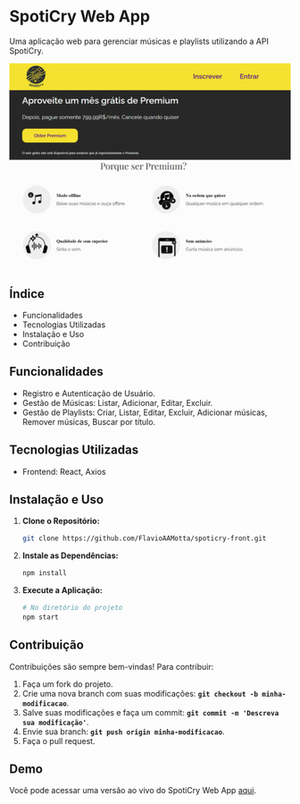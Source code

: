 # **SpotiCry Web App**

Uma aplicação web para gerenciar músicas e playlists utilizando a API SpotiCry.

![exemplo](exemploFront.png)

## **Índice**

- Funcionalidades
- Tecnologias Utilizadas
- Instalação e Uso
- Contribuição

## **Funcionalidades**

- Registro e Autenticação de Usuário.
- Gestão de Músicas: Listar, Adicionar, Editar, Excluir.
- Gestão de Playlists: Criar, Listar, Editar, Excluir, Adicionar músicas, Remover músicas, Buscar por título.

## **Tecnologias Utilizadas**

- Frontend: React, Axios

## **Instalação e Uso**

1. **Clone o Repositório:**

    ```bash
    git clone https://github.com/FlavioAAMotta/spoticry-front.git
    ```

2. **Instale as Dependências:**

    ```bash
    npm install
    ```

3. **Execute a Aplicação:**

    ```bash
    # No diretório do projeto
    npm start
    ```

## **Contribuição**

Contribuições são sempre bem-vindas! Para contribuir:

1. Faça um fork do projeto.
2. Crie uma nova branch com suas modificações: **`git checkout -b minha-modificacao`**.
3. Salve suas modificações e faça um commit: **`git commit -m 'Descreva sua modificação'`**.
4. Envie sua branch: **`git push origin minha-modificacao`**.
5. Faça o pull request.

## **Demo**

Você pode acessar uma versão ao vivo do SpotiCry Web App [aqui](https://flavioaamotta.github.io/spoticry-front/).
